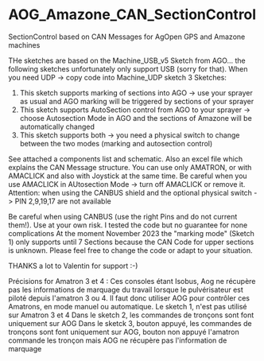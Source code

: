 # AOG_Amazone_CAN_SectionControl
SectionControl based on CAN Messages for AgOpen GPS and Amazone machines

THe sketches are based on the Machine_USB_v5 Sketch from AGO... the following sketches unfortunately only support USB (sorry for that). When you need UDP -> copy code into Machine_UDP sketch
3 Sketches:
 1. This sketch supports marking of sections into AGO -> use your sprayer as usual and AGO marking will be triggered by sections of your sprayer
 2. This sketch supports AutoSection control from AGO to your sprayer -> choose Autosection Mode in AGO and the sections of Amazone will be automatically changed
 3. This sketch supports both -> you need a physical switch to change between the two modes (marking and autosection control)

See attached a components list and schematic. Also an excel file which explains the CAN Message structure.
You can use only AMATRON, or with AMACLICK and also with Joystick at the same time. Be careful when you use AMACLICK in AUtosection Mode -> turn off AMACLICK or remove it.
Attention: when using the CANBUS shield and the optional physical switch -> PIN 2,9,19,17 are not available

Be careful when using CANBUS (use the right Pins and do not current them!). Use at your own risk. I tested the code but no guarantee for none complications
At the moment November 2023 the "marking mode" (Sketch 1) only supports until 7 Sections because the CAN Code for upper sections is unknown.
Please feel free to change the code or adapt to your situation.

THANKS a lot to Valentin for support :-)

Précisions for Amatron 3 et 4 :
Ces consoles étant Isobus, Aog ne récupère pas les informations de marquage du travail lorsque le pulvérisateur est piloté depuis l'amatron 3 ou 4.
Il faut donc utiliser AOG pour contrôler ces Amatrons, en mode manuel ou automatique. 
Le sketch 1, n'est pas utilisé sur Amatron 3 et 4
Dans le sketch 2, les commandes de tronçons sont font uniquement sur AOG
Dans le sketck 3, bouton appuyé, les commandes de tronçons sont font uniquement sur AOG, bouton non appuyé l'amatron commande les tronçon mais AOG ne récupère pas l'information de marquage

